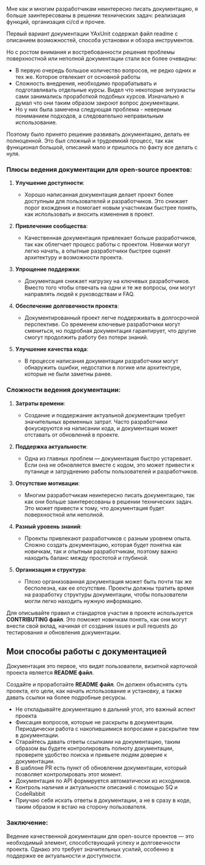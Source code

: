 Мне как и многим разработчикам неинтересно писать документацию, я больше заинтересованы в решении технических задач: реализация функций, организация ci/cd и прочее. 

Первый вариант документации YAxUnit содержал файл readme с описанием возможностей, способа установки и обзора инструментов.


Но с ростом внимания и востребованности решения проблемы поверхностной или неполной документации стали все более очевидны:

- В первую очередь большое количество вопросов, не редко одних и тех же. Которое отвлекает от основной работы
- Сложность внедрения, необходимо прорабатывать и подготавливать отдельные курсы. Видел что некоторые энтузиасты сами занимались проработкой подобных курсов. Изначально я думал что они таким образом закроют вопрос документации.
- Но у них была замечена следующая проблема - неверным пониманием подходов, а следовательно неправильным использование.

Поэтому было принято решение развивать документацию, делать ее полноценной. Это был сложный и трудоемкий процесс, так как функционал большой, описаний мало и пришлось по факту все делать с нуля.



### Плюсы ведения документации для open-source проектов:

1. **Улучшение доступности**:
    
    - Хорошо написанная документация делает проект более доступным для пользователей и разработчиков. Это снижает порог вхождения и помогает новым участникам быстрее понять, как использовать и вносить изменения в проект.
2. **Привлечение сообщества**:
    
    - Качественная документация привлекает больше разработчиков, так как облегчает процесс работы с проектом. Новички могут легко начать, а опытные разработчики быстрее оценят архитектуру и возможности проекта.
3. **Упрощение поддержки**:
    
    - Документация снижает нагрузку на ключевых разработчиков. Вместо того чтобы отвечать на одни и те же вопросы, они могут направлять людей к руководствам и FAQ.
4. **Обеспечение долговечности проекта**:
    
    - Документированный проект легче поддерживать в долгосрочной перспективе. Со временем ключевые разработчики могут смениться, но подробная документация гарантирует, что другие смогут продолжить работу без потери знаний.
5. **Улучшение качества кода**:
    
    - В процессе написания документации разработчики могут обнаружить ошибки, недостатки в логике или архитектуре, которые не были заметны ранее.


### Сложности ведения документации:

1. **Затраты времени**:
    
    - Создание и поддержание актуальной документации требует значительных временных затрат. Часто разработчики фокусируются на написании кода, и документация может отставать от обновлений в проекте.
2. **Поддержка актуальности**:
    
    - Одна из главных проблем — документация быстро устаревает. Если она не обновляется вместе с кодом, это может привести к путанице и затруднению работы пользователей и разработчиков.
3. **Отсутствие мотивации**:
    
    - Многим разработчикам неинтересно писать документацию, так как они больше заинтересованы в решении технических задач. Это может привести к тому, что документация будет поверхностной или неполной.
4. **Разный уровень знаний**:
    
    - Проекты привлекают разработчиков с разным уровнем опыта. Сложно создать документацию, которая будет понятна как новичкам, так и опытным разработчикам, поэтому важно находить баланс между простотой и глубиной.
6. **Организация и структура**:
    
    - Плохо организованная документация может быть почти так же бесполезна, как ее отсутствие. Проекты должны тратить время на разработку структуры документации, чтобы пользователи могли легко находить нужную информацию.





Для описывайте правил и стандартов участия в проекте используется **CONTRIBUTING файл**. Это поможет новичкам понять, как они могут внести свой вклад, начиная от создания issues и pull requests до тестирования и обновления документации.




## Мои способы работы с документацией

Документация это первое, что видят пользователи, визитной карточкой проекта является **README файл**. 

Создайте и проработайте **README файл**. Он должен объяснять суть проекта, его цели, как начать использование и установку, а также давать ссылки на более подробные ресурсы.


* Не откладывайте документацию в дальний угол, это важный аспект проекта
* Фиксация вопросов, которые не раскрыты в документации. Периодически работа с накопившимися вопросами и раскрытие тем в документации.
* Старайтесь давать ответы ссылками на документацию, таким образом вы будете контролировать полноту документации, проверите удобство поиска и привьете людям доверие к документации. 
* В шаблоне PR есть пункт об обновлении документации, который позволяет контролировать этот момент.
* Документация по API формируется автоматически из исходников.
* Контроль наличия и актуальности описаний с помощью SQ и CodeRabbit
* Приучаю себя искать ответы в документации, а не в сразу в коде, таким образом я встаю на сторону пользователя.

### Заключение:

Ведение качественной документации для open-source проектов — это необходимый элемент, способствующий успеху и долговечности проекта. Однако это требует значительных усилий, особенно в поддержке ее актуальности и доступности.